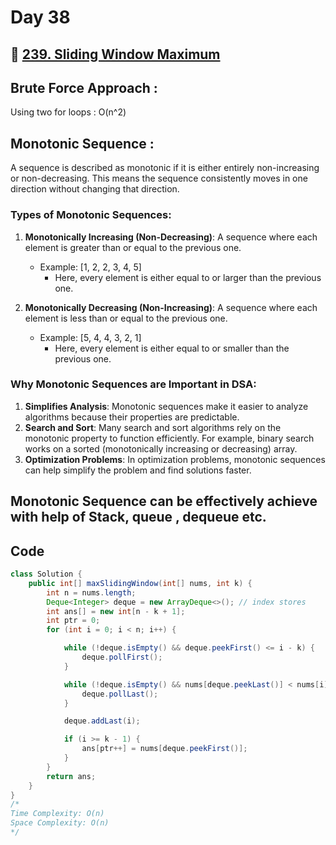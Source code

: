 # Day 38

## 🔗 [239. Sliding Window Maximum](https://leetcode.com/problems/sliding-window-maximum/description/)

## Brute Force Approach :

Using two for loops : O(n^2)

## Monotonic Sequence :

A sequence is described as monotonic if it is either entirely non-increasing or non-decreasing. This means the sequence consistently moves in one direction without changing that direction.

### Types of Monotonic Sequences:

1. **Monotonically Increasing (Non-Decreasing)**: A sequence where each element is greater than or equal to the previous one.

   - Example: [1, 2, 2, 3, 4, 5]
     - Here, every element is either equal to or larger than the previous one.

2. **Monotonically Decreasing (Non-Increasing)**: A sequence where each element is less than or equal to the previous one.
   - Example: [5, 4, 4, 3, 2, 1]
     - Here, every element is either equal to or smaller than the previous one.

### Why Monotonic Sequences are Important in DSA:

1. **Simplifies Analysis**: Monotonic sequences make it easier to analyze algorithms because their properties are predictable.
2. **Search and Sort**: Many search and sort algorithms rely on the monotonic property to function efficiently. For example, binary search works on a sorted (monotonically increasing or decreasing) array.
3. **Optimization Problems**: In optimization problems, monotonic sequences can help simplify the problem and find solutions faster.

## Monotonic Sequence can be effectively achieve with help of Stack, queue , dequeue etc.

## Code

```java
class Solution {
    public int[] maxSlidingWindow(int[] nums, int k) {
        int n = nums.length;
        Deque<Integer> deque = new ArrayDeque<>(); // index stores
        int ans[] = new int[n - k + 1];
        int ptr = 0;
        for (int i = 0; i < n; i++) {

            while (!deque.isEmpty() && deque.peekFirst() <= i - k) {
                deque.pollFirst();
            }

            while (!deque.isEmpty() && nums[deque.peekLast()] < nums[i]) {
                deque.pollLast();
            }

            deque.addLast(i);

            if (i >= k - 1) {
                ans[ptr++] = nums[deque.peekFirst()];
            }
        }
        return ans;
    }
}
/*
Time Complexity: O(n)
Space Complexity: O(n) 
*/
```
